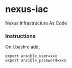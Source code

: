 # nexus-iac
Nexus Infrastructure As Code

### Instructions

On <home>/.bashrc add,
```
export ansible_user=xxx
export ansible_password=xxx
```